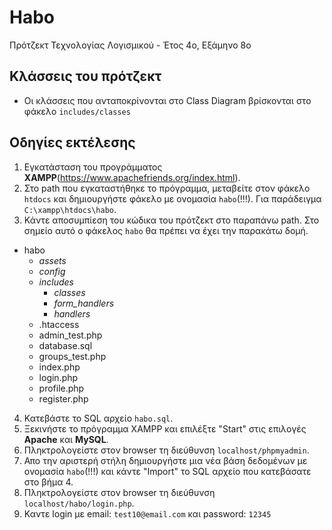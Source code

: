 # Habo
Πρότζεκτ Τεχνολογίας Λογισμικού - Έτος 4ο, Εξάμηνο 8ο

## Κλάσσεις του πρότζεκτ
- Οι κλάσσεις που ανταποκρίνονται στο Class Diagram βρίσκονται στο φάκελο `includes/classes`

## Οδηγίες εκτέλεσης
1. Εγκατάσταση του προγράμματος **XAMPP**(https://www.apachefriends.org/index.html).
2. Στο path που εγκαταστήθηκε το πρόγραμμα, μεταβείτε στον φάκελο `htdocs` και δημιουργήστε φάκελο με ονομασία `habo`(!!!). Για παράδειγμα `C:\xampp\htdocs\habo`.
3. Κάντε αποσυμπίεση του κώδικα του πρότζεκτ στο παραπάνω path.
Στο σημείο αυτό ο φάκελος `habo` θα πρέπει να έχει την παρακάτω δομή.
* habo
  * *assets*
  * *config*
  * *includes*
    * *classes*
    * *form_handlers*
    * *handlers*
  * .htaccess
  * admin_test.php
  * database.sql
  * groups_test.php
  * index.php
  * login.php
  * profile.php
  * register.php
  
4. Κατεβάστε το SQL αρχείο `habo.sql`.
5. Ξεκινήστε το πρόγραμμα XAMPP και επιλέξτε "Start" στις επιλογές **Apache** και **MySQL**.
6. Πληκτρολογείστε στον browser τη διεύθυνση `localhost/phpmyadmin`.
7. Απο την αριστερή στήλη δημιουργήστε μια νέα βάση δεδομένων με ονομασία `habo`(!!!) και κάντε "Import" το SQL αρχείο που κατεβάσατε στο βήμα 4.
8. Πληκτρολογείστε στον browser τη διεύθυνση `localhost/habo/login.php`.
9. Καντε login με email: `test10@email.com` και password: `12345`

